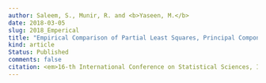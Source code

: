```yaml
---
author: Saleem, S., Munir, R. and <b>Yaseen, M.</b>
date: 2018-03-05
slug: 2018_Emperical  
title: "Empirical Comparison of Partial Least Squares, Principal Component and Ridge Regression in the presence of multicollinearity"
kind: article
Status: Published
comments: false
citation: <em>16-th International Conference on Statistical Sciences, Islamia College, Peshawar, Pakistan</em>
---
```

